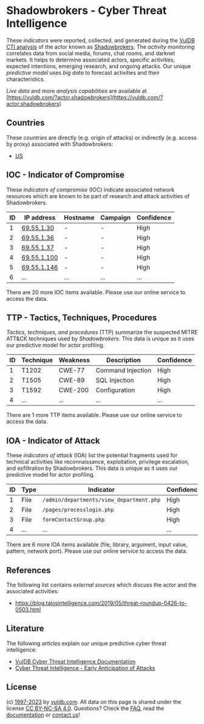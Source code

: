 # Shadowbrokers - Cyber Threat Intelligence

These _indicators_ were reported, collected, and generated during the [VulDB CTI analysis](https://vuldb.com/?kb.cti) of the actor known as [Shadowbrokers](https://vuldb.com/?actor.shadowbrokers). The _activity monitoring_ correlates data from social media, forums, chat rooms, and darknet markets. It helps to determine associated actors, specific activities, expected intentions, emerging research, and ongoing attacks. Our unique _predictive model_ uses _big data_ to forecast activities and their characteristics.

_Live data_ and more _analysis capabilities_ are available at [https://vuldb.com/?actor.shadowbrokers](https://vuldb.com/?actor.shadowbrokers)

## Countries

These _countries_ are directly (e.g. origin of attacks) or indirectly (e.g. access by proxy) associated with Shadowbrokers:

* [US](https://vuldb.com/?country.us)

## IOC - Indicator of Compromise

These _indicators of compromise_ (IOC) indicate associated network resources which are known to be part of research and attack activities of Shadowbrokers.

ID | IP address | Hostname | Campaign | Confidence
-- | ---------- | -------- | -------- | ----------
1 | [69.55.1.30](https://vuldb.com/?ip.69.55.1.30) | - | - | High
2 | [69.55.1.36](https://vuldb.com/?ip.69.55.1.36) | - | - | High
3 | [69.55.1.37](https://vuldb.com/?ip.69.55.1.37) | - | - | High
4 | [69.55.1.100](https://vuldb.com/?ip.69.55.1.100) | - | - | High
5 | [69.55.1.146](https://vuldb.com/?ip.69.55.1.146) | - | - | High
6 | ... | ... | ... | ...

There are 20 more IOC items available. Please use our online service to access the data.

## TTP - Tactics, Techniques, Procedures

_Tactics, techniques, and procedures_ (TTP) summarize the suspected MITRE ATT&CK techniques used by _Shadowbrokers_. This data is unique as it uses our predictive model for actor profiling.

ID | Technique | Weakness | Description | Confidence
-- | --------- | -------- | ----------- | ----------
1 | T1202 | CWE-77 | Command Injection | High
2 | T1505 | CWE-89 | SQL Injection | High
3 | T1592 | CWE-200 | Configuration | High
4 | ... | ... | ... | ...

There are 1 more TTP items available. Please use our online service to access the data.

## IOA - Indicator of Attack

These _indicators of attack_ (IOA) list the potential fragments used for technical activities like reconnaissance, exploitation, privilege escalation, and exfiltration by Shadowbrokers. This data is unique as it uses our predictive model for actor profiling.

ID | Type | Indicator | Confidence
-- | ---- | --------- | ----------
1 | File | `/admin/departments/view_department.php` | High
2 | File | `/pages/processlogin.php` | High
3 | File | `formContactGroup.php` | High
4 | ... | ... | ...

There are 6 more IOA items available (file, library, argument, input value, pattern, network port). Please use our online service to access the data.

## References

The following list contains _external sources_ which discuss the actor and the associated activities:

* https://blog.talosintelligence.com/2019/05/threat-roundup-0426-to-0503.html

## Literature

The following _articles_ explain our unique predictive cyber threat intelligence:

* [VulDB Cyber Threat Intelligence Documentation](https://vuldb.com/?kb.cti)
* [Cyber Threat Intelligence - Early Anticipation of Attacks](https://www.scip.ch/en/?labs.20201022)

## License

(c) [1997-2023](https://vuldb.com/?kb.changelog) by [vuldb.com](https://vuldb.com/?kb.about). All data on this page is shared under the license [CC BY-NC-SA 4.0](https://creativecommons.org/licenses/by-nc-sa/4.0/). Questions? Check the [FAQ](https://vuldb.com/?kb.faq), read the [documentation](https://vuldb.com/?kb) or [contact us](https://vuldb.com/?contact)!
